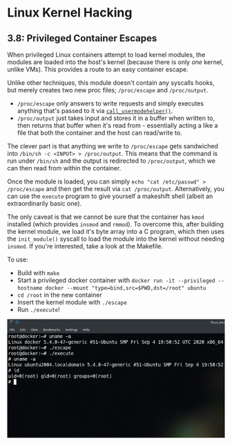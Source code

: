 # Linux Kernel Hacking

## 3.8: Privileged Container Escapes

When privileged Linux containers attempt to load kernel modules, the modules are loaded into the host's kernel (because there is only *one* kernel, unlike VMs). This provides a route to an easy container escape.

Unlike other techniques, this module doesn't contain any syscalls hooks, but merely creates two new proc files; `/proc/escape` and `/proc/output`.

* `/proc/escape` only answers to write requests and simply executes anything that's passed to it via [`call_usermodehelper()`](https://www.kernel.org/doc/htmldocs/kernel-api/API-call-usermodehelper.html).
* `/proc/output` just takes input and stores it in a buffer when written to, then returns that buffer when it's read from - essentially acting a like a file that both the container and the host can read/write to.

The clever part is that anything we write to `/proc/escape` gets sandwiched into `/bin/sh -c <INPUT> > /proc/output`. This means that the command is run under `/bin/sh` and the output is redirected to `/proc/output`, which we can then read from within the container.

Once the module is loaded, you can simply `echo "cat /etc/passwd" > /proc/escape` and then get the result via `cat /proc/output`. Alternatively, you can use the `execute` program to give yourself a makeshift shell (albeit an extraordinarily basic one).

The only caveat is that we cannot be sure that the container has `kmod` installed (which provides `insmod` and `rmmod`). To overcome this, after building the kernel module, we load it's byte array into a C program, which then uses the `init_module()` syscall to load the module into the kernel without needing `insmod`. If you're interested, take a look at the Makefile.

To use:
* Build with `make`
* Start a privileged docker container with `docker run -it --privileged --hostname docker --mount "type=bind,src=$PWD,dst=/root" ubuntu`
* `cd /root` in the new container
* Insert the kernel module with `./escape`
* Run `./execute`!

![escape](./escape.png)

